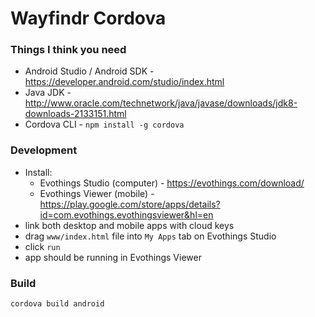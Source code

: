 # Wayfindr Cordova

### Things I think you need
- Android Studio / Android SDK - https://developer.android.com/studio/index.html
- Java JDK - http://www.oracle.com/technetwork/java/javase/downloads/jdk8-downloads-2133151.html
- Cordova CLI - `npm install -g cordova`

### Development
- Install:
  - Evothings Studio (computer) - https://evothings.com/download/
  - Evothings Viewer (mobile) - https://play.google.com/store/apps/details?id=com.evothings.evothingsviewer&hl=en
- link both desktop and mobile apps with cloud keys
- drag `www/index.html` file into `My Apps` tab on Evothings Studio
- click `run`
- app should be running in Evothings Viewer

### Build
`cordova build android`
